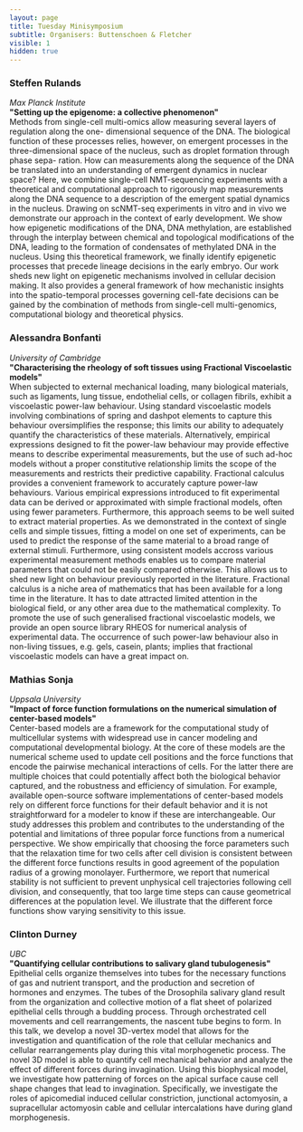 ```yaml
---
layout: page
title: Tuesday Minisymposium
subtitle: Organisers: Buttenschoen & Fletcher
visible: 1
hidden: true
---
```


### Steffen Rulands
*Max Planck Institute*  
**"Setting up the epigenome: a collective phenomenon"**  
Methods from single-cell multi-omics allow measuring several layers of regulation along the one- dimensional sequence of the DNA. The biological function of these processes relies, however, on emergent processes in the three-dimensional space of the nucleus, such as droplet formation through phase sepa- ration. How can measurements along the sequence of the DNA be translated into an understanding of emergent dynamics in nuclear space? Here, we combine single-cell NMT-sequencing experiments with a theoretical and computational approach to rigorously map measurements along the DNA sequence to a description of the emergent spatial dynamics in the nucleus. Drawing on scNMT-seq experiments in vitro and in vivo we demonstrate our approach in the context of early development. We show how epigenetic modifications of the DNA, DNA methylation, are established through the interplay between chemical and topological modifications of the DNA, leading to the formation of condensates of methylated DNA in the nucleus. Using this theoretical framework, we finally identify epigenetic processes that precede lineage decisions in the early embryo. Our work sheds new light on epigenetic mechanisms involved in cellular decision making. It also provides a general framework of how mechanistic insights into the spatio-temporal processes governing cell-fate decisions can be gained by the combination of methods from single-cell multi-genomics, computational biology and theoretical physics.


### Alessandra Bonfanti
*University of Cambridge*  
**"Characterising the rheology of soft tissues using Fractional Viscoelastic models"**  
When subjected to external mechanical loading, many biological materials, such as ligaments, lung tissue, endothelial cells, or collagen fibrils, exhibit a viscoelastic power-law behaviour. Using standard viscoelastic models involving combinations of spring and dashpot elements to capture this behaviour oversimplifies the response; this limits our ability to adequately quantify the characteristics of these materials. Alternatively, empirical expressions designed to fit the power-law behaviour may provide effective means to describe experimental measurements, but the use of such ad-hoc models without a proper constitutive relationship limits the scope of the measurements and restricts their predictive capability. Fractional calculus provides a convenient framework to accurately capture power-law behaviours. Various empirical expressions introduced to fit experimental data can be derived or approximated with simple fractional models, often using fewer parameters. Furthermore, this approach seems to be well suited to extract material properties. As we demonstrated in the context of single cells and simple tissues, fitting a model on one set of experiments, can be used to predict the response of the same material to a broad range of external stimuli. Furthermore, using consistent models accross various experimental measurement methods enables us to compare material parameters that could not be easily compared otherwise. This allows us to shed new light on behaviour previously reported in the literature. Fractional calculus is a niche area of mathematics that has been available for a long time in the literature. It has to date attracted limited attention in the biological field, or any other area due to the mathematical complexity. To promote the use of such generalised fractional viscoelastic models, we provide an open source library RHEOS for numerical analysis of experimental data. The occurrence of such power-law behaviour also in non-living tissues, e.g. gels, casein, plants; implies that fractional viscoelastic models can have a great impact on.


### Mathias Sonja
*Uppsala University*  
**"Impact of force function formulations on the numerical simulation of center-based models"**  
Center-based models are a framework for the computational study of multicellular systems with widespread use in cancer modeling and computational developmental biology. At the core of these models are the numerical scheme used to update cell positions and the force functions that encode the pairwise mechanical interactions of cells. For the latter there are multiple choices that could potentially affect both the biological behavior captured, and the robustness and efficiency of simulation. For example, available open-source software implementations of center-based models rely on different force functions for their default behavior and it is not straightforward for a modeler to know if these are interchangeable. Our study addresses this problem and contributes to the understanding of the potential and limitations of three popular force functions from a numerical perspective. We show empirically that choosing the force parameters such that the relaxation time for two cells after cell division is consistent between the different force functions results in good agreement of the population radius of a growing monolayer. Furthermore, we report that numerical stability is not sufficient to prevent unphysical cell trajectories following cell division, and consequently, that too large time steps can cause geometrical differences at the population level. We illustrate that the different force functions show varying sensitivity to this issue.


### Clinton Durney
*UBC*  
**"Quantifying cellular contributions to salivary gland tubulogenesis"**  
Epithelial cells organize themselves into tubes for the necessary functions of gas and nutrient transport, and the production and secretion of hormones and enzymes. The tubes of the Drosophila salivary gland result from the organization and collective motion of a flat sheet of polarized epithelial cells through a budding process. Through orchestrated cell movements and cell rearrangements, the nascent tube begins to form. In this talk, we develop a novel 3D-vertex model that allows for the investigation and quantification of the role that cellular mechanics and cellular rearrangements play during this vital morphogenetic process. The novel 3D model is able to quantify cell mechanical behavior and analyze the effect of different forces during invagination. Using this biophysical model, we investigate how patterning of forces on the apical surface cause cell shape changes that lead to invagination. Specifically, we investigate the roles of apicomedial induced cellular constriction, junctional actomyosin, a supracellular actomyosin cable and cellular intercalations have during gland morphogenesis. 
